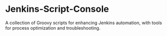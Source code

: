 # Jenkins-Script-Console
A collection of Groovy scripts for enhancing Jenkins automation, with tools for process optimization and troubleshooting.
